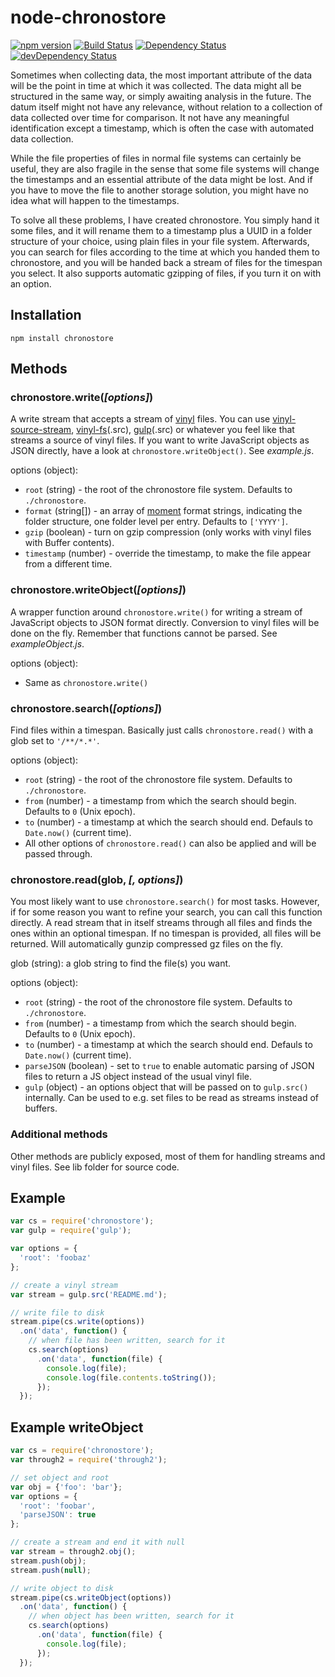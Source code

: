 # node-chronostore
[![npm version](http://img.shields.io/npm/v/chronostore.svg)](https://www.npmjs.org/package/chronostore)
[![Build Status](http://img.shields.io/travis/alexlangberg/node-chronostore.svg)](https://travis-ci.org/alexlangberg/node-chronostore)
[![Dependency Status](https://david-dm.org/alexlangberg/node-goldwasher.svg)](https://david-dm.org/alexlangberg/node-goldwasher)
[![devDependency Status](https://david-dm.org/alexlangberg/node-goldwasher/dev-status.svg)](https://david-dm.org/alexlangberg/node-goldwasher#info=devDependencies)

Sometimes when collecting data, the most important attribute of the data will be the point in time at which it was collected. The data might all be structured in the same way, or simply awaiting analysis in the future. The datum itself might not have any relevance, without relation to a collection of data collected over time for comparison. It not have any meaningful identification except a timestamp, which is often the case with automated data collection.

While the file properties of files in normal file systems can certainly be useful, they are also fragile in the sense that some file systems will change the timestamps and an essential attribute of the data might be lost. And if you have to move the file to another storage solution, you might have no idea what will happen to the timestamps.

To solve all these problems, I have created chronostore. You simply hand it some files, and it will rename them to a timestamp plus a UUID in a folder structure of your choice, using plain files in your file system. Afterwards, you can search for files according to the time at which you handed them to chronostore, and you will be handed back a stream of files for the timespan you select. It also supports automatic gzipping of files, if you turn it on with an option.

## Installation
```
npm install chronostore
```

## Methods
### chronostore.write(*[options]*)
A write stream that accepts a stream of [vinyl](https://www.npmjs.com/package/vinyl) files. You can use [vinyl-source-stream](https://www.npmjs.com/package/vinyl-source-stream), [vinyl-fs](https://www.npmjs.com/package/vinyl-fs)(.src), [gulp](https://www.npmjs.com/package/gulp)(.src) or whatever you feel like that streams a source of vinyl files. If you want to write JavaScript objects as JSON directly, have a look at ```chronostore.writeObject()```. See *example.js*.

options (object):
- ```root``` (string) - the root of the chronostore file system. Defaults to ```./chronostore```.
- ```format``` (string[]) - an array of [moment](https://www.npmjs.com/package/moment) format strings, indicating the folder structure, one folder level per entry. Defaults to ```['YYYY']```.
- ```gzip``` (boolean) - turn on gzip compression (only works with vinyl files with Buffer contents). 
- ```timestamp``` (number) - override the timestamp, to make the file appear from a different time.

### chronostore.writeObject(*[options]*)
A wrapper function around ```chronostore.write()``` for writing a stream of JavaScript objects to JSON format directly. Conversion to vinyl files will be done on the fly. Remember that functions cannot be parsed. See *exampleObject.js*.

options (object):
- Same as ```chronostore.write()```

### chronostore.search(*[options]*)
Find files within a timespan. Basically just calls ```chronostore.read()``` with a glob set to ```'/**/*.*'```.

options (object):
- ```root``` (string) - the root of the chronostore file system. Defaults to ```./chronostore```.
- ```from``` (number) - a timestamp from which the search should begin. Defaults to ```0``` (Unix epoch).
- ```to``` (number) - a timestamp at which the search should end. Defauls to ```Date.now()``` (current time).
- All other options of ```chronostore.read()``` can also be applied and will be passed through.

### chronostore.read(glob, *[, options]*)
You most likely want to use ```chronostore.search()``` for most tasks. However, if for some reason you want to refine your search, you can call this function directly. A read stream that in itself streams through all files and finds the ones within an optional timespan. If no timespan is provided, all files will be returned. Will automatically gunzip compressed gz files on the fly.

glob (string): a glob string to find the file(s) you want.

options (object):
- ```root``` (string) - the root of the chronostore file system. Defaults to ```./chronostore```.
- ```from``` (number) - a timestamp from which the search should begin. Defaults to ```0``` (Unix epoch).
- ```to``` (number) - a timestamp at which the search should end. Defauls to ```Date.now()``` (current time).
- ```parseJSON``` (boolean) - set to ```true``` to enable automatic parsing of JSON files to return a JS object instead of the usual vinyl file.
- ```gulp``` (object) - an options object that will be passed on to ```gulp.src()``` internally. Can be used to e.g. set files to be read as streams instead of buffers.

### Additional methods
Other methods are publicly exposed, most of them for handling streams and vinyl files. See lib folder for source code.

## Example
```javascript
var cs = require('chronostore');
var gulp = require('gulp');

var options = {
  'root': 'foobaz'
};

// create a vinyl stream
var stream = gulp.src('README.md');

// write file to disk
stream.pipe(cs.write(options))
  .on('data', function() {
    // when file has been written, search for it
    cs.search(options)
      .on('data', function(file) {
        console.log(file);
        console.log(file.contents.toString());
      });
  });
```

## Example writeObject
```javascript
var cs = require('chronostore');
var through2 = require('through2');

// set object and root
var obj = {'foo': 'bar'};
var options = {
  'root': 'foobar',
  'parseJSON': true
};

// create a stream and end it with null
var stream = through2.obj();
stream.push(obj);
stream.push(null);

// write object to disk
stream.pipe(cs.writeObject(options))
  .on('data', function() {
    // when object has been written, search for it
    cs.search(options)
      .on('data', function(file) {
        console.log(file);
      });
  });
```
